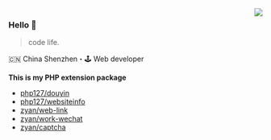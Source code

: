 <img align="right" src="https://github-readme-stats.vercel.app/api?username=aa24615&show_icons=true&icon_color=805AD5&text_color=718096&bg_color=ffffff&hide_title=true" />

### Hello 👋

> code life.

🇨🇳 China Shenzhen・🕹 Web developer

**This is my PHP extension package**

- [php127/douyin](https://packagist.org/packages/php127/douyin)
- [php127/websiteinfo](https://packagist.org/packages/php127/websiteinfo)
- [zyan/web-link](https://packagist.org/packages/zyan/web-link)
- [zyan/work-wechat](https://packagist.org/packages/zyan/work-wechat)
- [zyan/captcha](https://packagist.org/packages/zyan/captcha)

